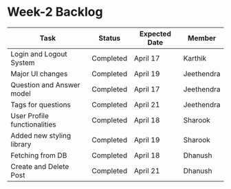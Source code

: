 # Week-2 Backlog

| Task | Status | Expected Date | Member |
|--|--|--|--|
| Login and Logout System | Completed | April 17 | Karthik |
| Major UI changes | Completed | April 19 | Jeethendra |
| Question and Answer model | Completed | April 17 | Jeethendra |
| Tags for questions | Completed | April 21 | Jeethendra |
| User Profile functionalities | Completed | April 18 | Sharook |
| Added new styling library | Completed | April 19 | Sharook |
| Fetching from DB | Completed | April 18 | Dhanush |
| Create and Delete Post | Completed | April 21 | Dhanush |